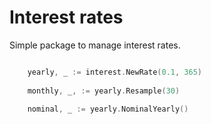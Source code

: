 # Interest rates

Simple package to manage interest rates.


```go

    yearly, _ := interest.NewRate(0.1, 365)
    
    monthly, _, := yearly.Resample(30) 

    nominal, _ := yearly.NominalYearly()
```
